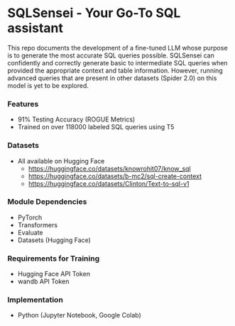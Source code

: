 # SQLSensei - Your Go-To SQL assistant

This repo documents the development of a fine-tuned LLM whose purpose is to generate the most accurate SQL queries possible.
SQLSensei can confidently and correctly generate basic to intermediate SQL queries when provided the appropriate context and table information. However, running advanced queries that are present in other datasets (Spider 2.0) on this model is yet to be explored.

### Features
- 91% Testing Accuracy (ROGUE Metrics)
- Trained on over 118000 labeled SQL queries using T5

### Datasets
- All available on Hugging Face
  - https://huggingface.co/datasets/knowrohit07/know_sql
  - https://huggingface.co/datasets/b-mc2/sql-create-context
  - https://huggingface.co/datasets/Clinton/Text-to-sql-v1

### Module Dependencies
- PyTorch
- Transformers
- Evaluate
- Datasets (Hugging Face)

### Requirements for Training
- Hugging Face API Token
- wandb API Token

### Implementation
- Python (Jupyter Notebook, Google Colab)
